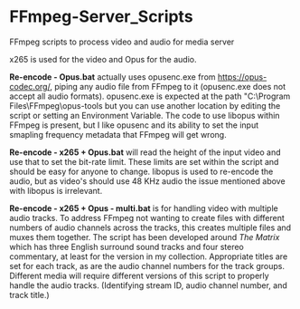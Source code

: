 # FFmpeg-Server_Scripts
FFmpeg scripts to process video and audio for media server

x265 is used for the video and Opus for the audio.

**Re-encode - Opus.bat** actually uses opusenc.exe from https://opus-codec.org/, piping any audio file from FFmpeg to it (opusenc.exe does not accept all audio formats).
opusenc.exe is expected at the path "C:\Program Files\FFmpeg\opus-tools but you can use another location by editing the script or setting an Environment Variable.
The code to use libopus within FFmpeg is present, but I like opusenc and its ability to set the input smapling frequency metadata that FFmpeg will get wrong.

**Re-encode - x265 + Opus.bat** will read the height of the input video and use that to set the bit-rate limit.
These limits are set within the script and should be easy for anyone to change.
libopus is used to re-encode the audio, but as video's should use 48 KHz audio the issue mentioned above with libopus is irrelevant.

**Re-encode - x265 + Opus - multi.bat** is for handling video with multiple audio tracks.
To address FFmpeg not wanting to create files with different numbers of audio channels across the tracks, this creates multiple files and muxes them together.
The script has been developed around _The Matrix_ which has three English surround sound tracks and four stereo commentary, at least for the version in my collection.
Appropriate titles are set for each track, as are the audio channel numbers for the track groups.
Different media will require different versions of this script to properly handle the audio tracks.
(Identifying stream ID, audio channel number, and track title.)
